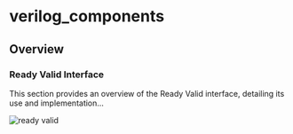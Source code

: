 # verilog_components

## Overview

### Ready Valid Interface

This section provides an overview of the Ready Valid interface, detailing its use and implementation...

![ready valid](https://svg.wavedrom.com/github/BrewKris/verilog_components/wavedrom/rdy_vld.json5?)